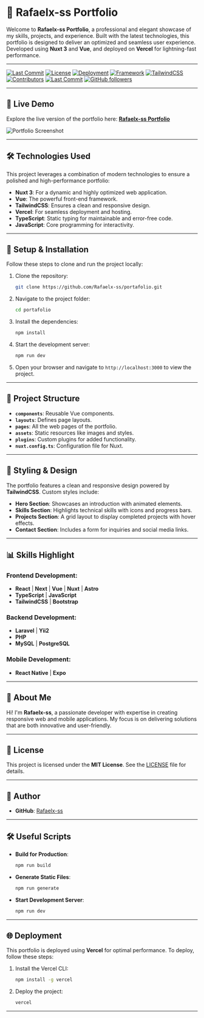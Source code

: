 # 📱 Rafaelx-ss Portfolio

Welcome to **Rafaelx-ss Portfolio**, a professional and elegant showcase of my skills, projects, and experience. Built with the latest technologies, this portfolio is designed to deliver an optimized and seamless user experience. Developed using **Nuxt 3** and **Vue**, and deployed on **Vercel** for lightning-fast performance.

---

<!-- Badges -->
[![Last Commit][last-commit-shield]][last-commit-url]
[![License][license-shield]][license-url]
[![Deployment][deployment-shield]][deployment-url]
[![Framework][framework-shield]][framework-url]
[![TailwindCSS][tailwindcss-shield]][tailwindcss-url]
[![Contributors][contributors-shield]][contributors-url]
[![Last Commit][last-commit-shield]][last-commit-url]
[![GitHub followers][gitHubfollowers-shield]][gitHubfollowers-url]


---

## 🚀 Live Demo

Explore the live version of the portfolio here:
**[Rafaelx-ss Portfolio](https://portafolio-rafaelx.vercel.app/)**

![Portfolio Screenshot](./assets/portfolio-screenshot.png)

---

## 🛠️ Technologies Used

This project leverages a combination of modern technologies to ensure a polished and high-performance portfolio:

- **Nuxt 3**: For a dynamic and highly optimized web application.
- **Vue**: The powerful front-end framework.
- **TailwindCSS**: Ensures a clean and responsive design.
- **Vercel**: For seamless deployment and hosting.
- **TypeScript**: Static typing for maintainable and error-free code.
- **JavaScript**: Core programming for interactivity.

---

## 🔧 Setup & Installation

Follow these steps to clone and run the project locally:

1. Clone the repository:
    ```bash
    git clone https://github.com/Rafaelx-ss/portafolio.git
    ```

2. Navigate to the project folder:
    ```bash
    cd portafolio
    ```

3. Install the dependencies:
    ```bash
    npm install
    ```

4. Start the development server:
    ```bash
    npm run dev
    ```

5. Open your browser and navigate to `http://localhost:3000` to view the project.

---

## 📂 Project Structure

- **`components`**: Reusable Vue components.
- **`layouts`**: Defines page layouts.
- **`pages`**: All the web pages of the portfolio.
- **`assets`**: Static resources like images and styles.
- **`plugins`**: Custom plugins for added functionality.
- **`nuxt.config.ts`**: Configuration file for Nuxt.

---

## 🎨 Styling & Design

The portfolio features a clean and responsive design powered by **TailwindCSS**. Custom styles include:

- **Hero Section**: Showcases an introduction with animated elements.
- **Skills Section**: Highlights technical skills with icons and progress bars.
- **Projects Section**: A grid layout to display completed projects with hover effects.
- **Contact Section**: Includes a form for inquiries and social media links.

---

## 📊 Skills Highlight

### Frontend Development:
- **React** | **Next** | **Vue** | **Nuxt** | **Astro**
- **TypeScript** | **JavaScript**
- **TailwindCSS** | **Bootstrap**

### Backend Development:
- **Laravel** | **Yii2**
- **PHP**
- **MySQL** | **PostgreSQL**

### Mobile Development:
- **React Native** | **Expo**

---

## 👤 About Me

Hi! I'm **Rafaelx-ss**, a passionate developer with expertise in creating responsive web and mobile applications. My focus is on delivering solutions that are both innovative and user-friendly.

---

## 📜 License

This project is licensed under the **MIT License**. See the [LICENSE](./LICENSE) file for details.

---

## 💼 Author

- **GitHub**: [Rafaelx-ss](https://github.com/Rafaelx-ss)

---

## 🛠 Useful Scripts

- **Build for Production**:
    ```bash
    npm run build
    ```

- **Generate Static Files**:
    ```bash
    npm run generate
    ```

- **Start Development Server**:
    ```bash
    npm run dev
    ```

---

## 🌐 Deployment

This portfolio is deployed using **Vercel** for optimal performance. To deploy, follow these steps:

1. Install the Vercel CLI:
    ```bash
    npm install -g vercel
    ```

2. Deploy the project:
    ```bash
    vercel
    ```

---

[contributors-shield]: https://img.shields.io/github/contributors/Rafaelx-ss/portafolio?color=blueviolet&style=for-the-badge&logo=github
[contributors-url]: https://github.com/Rafaelx-ss/portafolio/graphs/contributors

[last-commit-shield]: https://img.shields.io/github/last-commit/Rafaelx-ss/portafolio?color=green&style=for-the-badge&logo=git
[last-commit-url]: https://github.com/Rafaelx-ss/portafolio

[license-shield]: https://img.shields.io/badge/license-MIT-orange.svg?style=for-the-badge&logo=open-source-initiative
[license-url]: https://github.com/Rafaelx-ss/portafolio/blob/main/LICENSE

[deployment-shield]: https://img.shields.io/badge/Deployed%20on-Vercel-black?style=for-the-badge&logo=vercel
[deployment-url]: https://portafolio-rafaelx.vercel.app/

[framework-shield]: https://img.shields.io/badge/Framework-Nuxt%203-00C58E?style=for-the-badge&logo=nuxt.js
[framework-url]: https://nuxt.com/

[tailwindcss-shield]: https://img.shields.io/badge/Styling-TailwindCSS-38B2AC?style=for-the-badge&logo=tailwind-css
[tailwindcss-url]: https://tailwindcss.com/

[gitHubfollowers-shield]: https://img.shields.io/github/followers/Rafaelx-ss?style=for-the-badge
[gitHubfollowers-url]: https://github.com/Rafaelx-ss

